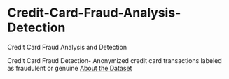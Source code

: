 # Credit-Card-Fraud-Analysis-Detection
Credit Card Fraud Analysis and Detection

Credit Card Fraud Detection- Anonymized credit card transactions labeled as fraudulent or genuine [About the Dataset](/AboutDataset.md)
